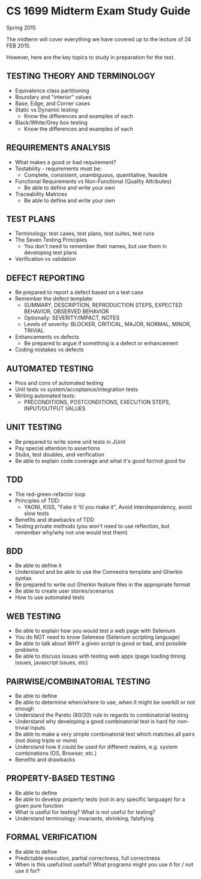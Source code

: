 # CS 1699 Midterm Exam Study Guide
Spring 2015

The midterm will cover everything we have covered up to the lecture of 24 FEB 2015.

However, here are the key topics to study in preparation for the test.

## TESTING THEORY AND TERMINOLOGY
* Equivalence class partitioning
* Boundary and "interior" values
* Base, Edge, and Corner cases
* Static vs Dynamic testing
  * Know the differences and examples of each
* Black/White/Grey box testing
  * Know the differences and examples of each

## REQUIREMENTS ANALYSIS
* What makes a good or bad requirement?
* Testability - requirements must be:
  * Complete, consistent, unambiguous, quantitative, feasible
* Functional Requirements vs Non-Functional (Quality Attributes)
  * Be able to define and write your own
* Traceability Matrices
  * Be able to define and write your own

## TEST PLANS
* Terminology: test cases, test plans, test suites, test runs
* The Seven Testing Principles
  * You don't need to remember their names, but use them in developing test plans
* Verification vs validation

## DEFECT REPORTING
* Be prepared to report a defect based on a test case
* Remember the defect template:
  * SUMMARY, DESCRIPTION, REPRODUCTION STEPS, EXPECTED BEHAVIOR, OBSERVED BEHAVIOR
  * Optionally: SEVERITY/IMPACT, NOTES
  * Levels of severity: BLOCKER, CRITICAL, MAJOR, NORMAL, MINOR, TRIVIAL
* Enhancements vs defects
  * Be prepared to argue if something is a defect or enhancement
* Coding mistakes vs defects

## AUTOMATED TESTING
* Pros and cons of automated testing
* Unit tests vs system/acceptance/integration tests
* Writing automated tests:
  * PRECONDITIONS, POSTCONDITIONS, EXECUTION STEPS, INPUT/OUTPUT VALUES

## UNIT TESTING
* Be prepared to write some unit tests in JUnit
* Pay special attention to assertions
* Stubs, test doubles, and verification
* Be able to explain code coverage and what it's good for/not good for

## TDD
* The red-green-refactor loop
* Principles of TDD:
  * YAGNI, KISS, "Fake it 'til you make it", Avoid interdependency, avoid slow tests
* Benefits and drawbacks of TDD
* Testing private methods (you won't need to use reflection, but remember why/why not one would test them)

## BDD
* Be able to define it
* Understand and be able to use the Connextra template and Gherkin syntax
* Be prepared to write out Gherkin feature files in the appropriate format
* Be able to create user stories/scenarios
* How to use automated tests

## WEB TESTING
* Be able to explain how you would test a web page with Selenium
* You do NOT need to know Selenese (Selenium scripting language)
* Be able to talk about WHY a given script is good or bad, and possible problems
* Be able to discuss issues with testing web apps (page loading timing issues, javascript issues, etc)

## PAIRWISE/COMBINATORIAL TESTING
* Be able to define
* Be able to determine when/where to use, when it might be overkill or not enough
* Understand the Pareto (80/20) rule in regards to combinatorial testing
* Understand why developing a good combinatorial test is hard for non-trivial inputs
* Be able to make a very simple combinatorial test which matches all pairs (not doing triple or more)
* Understand how it could be used for different realms, e.g. system combinations (OS, Browser, etc.)
* Benefits and drawbacks

## PROPERTY-BASED TESTING
* Be able to define
* Be able to develop property tests (not in any specific language) for a given pure function
* What is useful for testing?  What is not useful for testing?
* Understand terminology: invariants, shrinking, falsifying

## FORMAL VERIFICATION
* Be able to define
* Predictable execution, partial correctness, full correctness
* When is this useful/not useful?  What programs might you use it for / not use it for?
 
